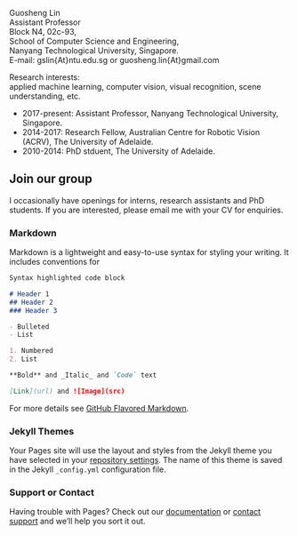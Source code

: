 

Guosheng Lin  
Assistant Professor  
Block N4, 02c-93,  
School of Computer Science and Engineering,  
Nanyang Technological University, Singapore.  
E-mail:   gslin{At}ntu.edu.sg   or   guosheng.lin{At}gmail.com  

Research interests:   
applied machine learning, computer vision, visual recognition, scene understanding, etc.  

- 2017-present: Assistant Professor, Nanyang Technological University, Singapore.  
- 2014-2017: Research Fellow, Australian Centre for Robotic Vision (ACRV), The University of Adelaide.  
- 2010-2014: PhD stduent, The University of Adelaide.  



## Join our group

I occasionally have openings for interns, research assistants and PhD students. 
If you are interested, please email me with your CV for enquiries.

### Markdown

Markdown is a lightweight and easy-to-use syntax for styling your writing. It includes conventions for

```markdown
Syntax highlighted code block

# Header 1
## Header 2
### Header 3

- Bulleted
- List

1. Numbered
2. List

**Bold** and _Italic_ and `Code` text

[Link](url) and ![Image](src)
```

For more details see [GitHub Flavored Markdown](https://guides.github.com/features/mastering-markdown/).

### Jekyll Themes

Your Pages site will use the layout and styles from the Jekyll theme you have selected in your [repository settings](https://github.com/guosheng/guosheng.github.io/settings). The name of this theme is saved in the Jekyll `_config.yml` configuration file.

### Support or Contact

Having trouble with Pages? Check out our [documentation](https://help.github.com/categories/github-pages-basics/) or [contact support](https://github.com/contact) and we’ll help you sort it out.
